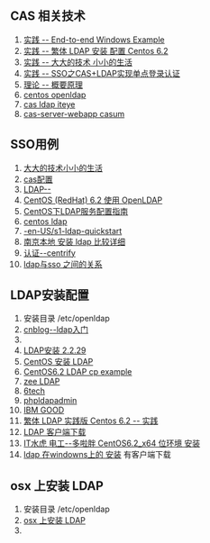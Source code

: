 ## CAS 相关技术
1. [实践 -- End-to-end Windows Example](https://wiki.jasig.org/display/CASUM/End-to-end+Windows+Example)
2. [实践 -- 繁体 LDAP 安装 配置 Centos 6.2 ](http://phorum.study-area.org/index.php?topic=67535.0)
3. [实践 -- 大大的技术 小小的生活       ](http://www.micmiu.com/enterprise-app/sso/sso-cas-sample/)
4. [实践 -- SSO之CAS+LDAP实现单点登录认证](http://www.micmiu.com/enterprise-app/sso/sso-cas-ldap-auth/)
5. [理论 -- 概要原理 ](http://blog.csdn.net/keonchen/article/details/1669913)
6. [centos openldap](http://my.oschina.net/hury/blog/54982)
7. [cas ldap iteye](http://www.iteye.com/blogs/tag/ldap?page=2)
8. [cas-server-webapp casum](https://wiki.jasig.org/display/CASUM/Configuring)


## SSO用例
1. [大大的技术小小的生活](http://www.micmiu.com/enterprise-app/sso/sso-cas-sample/)
2. [cas配置](https://wiki.jasig.org/display/CASUM/End-to-end+Windows+Example) 
3. [LDAP--](http://linux.chinaitlab.com/administer/726439.html)
4. [CentOS (RedHat) 6.2 使用 OpenLDAP](http://www.storageonline.com.cn/rec-posts/the-ldap-authentication-the-red-hat-an-an-enterprise-linux-centos-6-2/)
5. [CentOS下LDAP服务配置指南](http://blog.163.com/jgh2008@126/blog/static/28596246201132892544805/)
6. [centos ldap](http://blog.chinaunix.net/uid-26867092-id-3196669.html)
7. [-en-US/s1-ldap-quickstart](http://www.centos.org/docs/5/html/Deployment_Guide-en-US/s1-ldap-quickstart.html)
8. [南京本地 安装 ldap 比较详细](http://kicklinux.com/tag/ldap/)
9. [认证--centrify](http://www.centrify.com/products/active-directory-sso-web-applications.asp)
10. [ldap与sso 之间的关系](http://stackoverflow.com/questions/7731237/opensso-openam-alternatives/7937512#7937512)


## LDAP安装配置
1. 安装目录 /etc/openldap
2. [cnblog--ldap入门](http://www.cnblogs.com/obpm/archive/2010/08/28/1811065.html)
3. 
4. [LDAP安装 2.2.29](http://www.pfeng.org/archives/564)
5. [CentOS 安装 LDAP](http://blog.chinaunix.net/uid-26867092-id-3196669.html)
6. [CentOS6.2 LDAP cp example](http://blog.163.com/szy8706@yeah/blog/static/6271318520127441817279/)
7. [zee LDAP](http://zee.linxsol.com/system-administration/centos-62-installing-ldap-directory-services-using-cli.html)
8. [6tech](http://www.6tech.org/category/ldap/)
9. [phpldapadmin](http://www.youtube.com/watch?v=DM_UQVVVtoY)
10. [IBM GOOD](http://www.ibm.com/developerworks/cn/linux/l-openldap/)
11. [繁体 LDAP 实践版 Centos 6.2 -- 实践](http://phorum.study-area.org/index.php?topic=67535.0)
12. [LDAP 客户端下载](https://www.netiq.com/communities/cool-solutions/cool_tools/gawors-excellent-ldap-browsereditor-v282/)
13. [IT水虎 电工--多啦胖 CentOS6.2_x64 位环境 安装](http://iori.tw/ldap%E5%9F%BA%E6%9C%AC%E5%AE%89%E8%A3%9D%E5%8F%8A%E6%95%B4%E5%90%88%E7%99%BB%E5%85%A5%E8%AA%8D%E8%AD%89%E6%A9%9F%E5%88%B6%E7%9A%84%E6%9E%B6%E8%A8%AD-on-centos-6-2_x64/)
14. [ldap 在windowns上的 安装](http://www.micmiu.com/enterprise-app/sso/openldap-windows-config/) 有客户端下载


## osx 上安装 LDAP
1. 安装目录 /etc/openldap
2. [osx 上安装 LDAP](http://www.oschina.net/translate/running-two-openldap-instances-in-same-osx?cmp)
3. 

